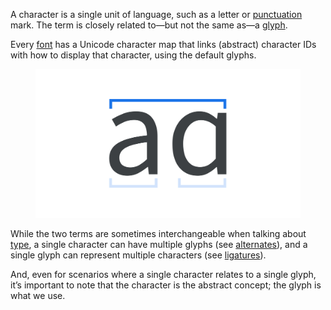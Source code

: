 
A character is a single unit of language, such as a letter or [punctuation](/lesson/exploring_punctuation) mark. The term is closely related to—but not the same as—a [glyph](/glossary/glyph).

Every [font](/glossary/font) has a Unicode character map that links (abstract) character IDs with how to display that character, using the default glyphs.

<figure>

![A lowercase “a” character, rendered in two different glyphs from the same typeface: On the left, a two-story version; on the right, a single-story version. A line above the two glyphs links them together, showing that both glyphs represent the same character. Separate lines, below each, are grayed out.](images/thumbnail.svg)

</figure>

While the two terms are sometimes interchangeable when talking about [type](/glossary/type), a single character can have multiple glyphs (see [alternates](/glossary/alternates)), and a single glyph can represent multiple characters (see [ligatures](/glossary/ligature)).

And, even for scenarios where a single character relates to a single glyph, it’s important to note that the character is the abstract concept; the glyph is what we use.
